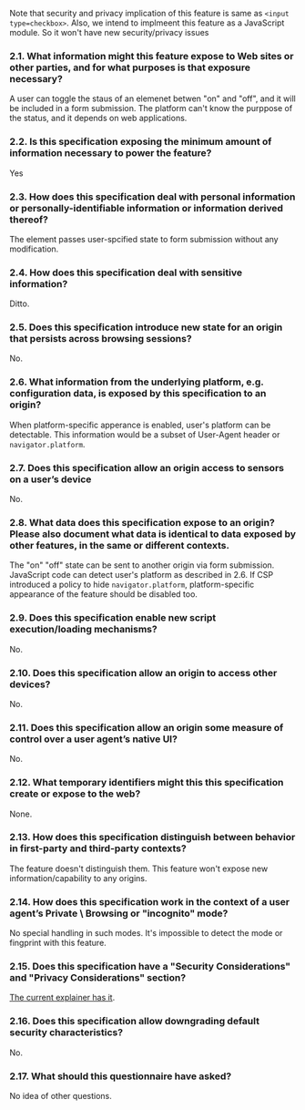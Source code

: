 
Note that security and privacy implication of this feature is same as `<input type=checkbox>`.  Also, we intend to implmeent this feature as a JavaScript module.  So it won't have new security/privacy issues

### 2.1. What information might this feature expose to Web sites or other parties, and for what purposes is that exposure necessary?

A user can toggle the staus of an elemenet betwen "on" and "off", and it will be included in a form submission.  The platform can't know the purppose of the status, and it depends on web applications.

### 2.2. Is this specification exposing the minimum amount of information necessary to power the feature?

Yes

### 2.3. How does this specification deal with personal information or personally-identifiable information or information derived thereof?

The element passes user-spcified state to form submission without any modification.

### 2.4. How does this specification deal with sensitive information?

Ditto.

### 2.5. Does this specification introduce new state for an origin that persists across browsing sessions?

No.

### 2.6. What information from the underlying platform, e.g. configuration data, is exposed by this specification to an origin?

When platform-specific apperance is enabled, user's platform can be detectable.  This information would be a subset of User-Agent header or `navigator.platform`.

### 2.7. Does this specification allow an origin access to sensors on a user’s device

No.

### 2.8. What data does this specification expose to an origin? Please also document what data is identical to data exposed by other features, in the same or different contexts.

The "on" "off" state can be sent to another origin via form submission.
JavaScript code can detect user's platform as described in 2.6.  If CSP introduced a policy to hide `navigator.platform`, platform-specific appearance of the feature should be disabled too.

### 2.9. Does this specification enable new script execution/loading mechanisms?

No.

### 2.10. Does this specification allow an origin to access other devices?

No.

### 2.11. Does this specification allow an origin some measure of control over a user agent’s native UI?

No.

### 2.12. What temporary identifiers might this this specification create or expose to the web?

None.

### 2.13. How does this specification distinguish between behavior in first-party and third-party contexts?

The feature doesn't distinguish them.  This feature won't expose new information/capability to any origins.

### 2.14. How does this specification work in the context of a user agent’s Private \ Browsing or "incognito" mode?

No special handling in such modes.  It's impossible to detect the mode or fingprint with this feature.

### 2.15. Does this specification have a "Security Considerations" and "Privacy Considerations" section?

[The current explainer has it](https://github.com/tkent-google/std-switch/blob/master/README.md#security-and-privacy-considerations).

### 2.16. Does this specification allow downgrading default security characteristics?

No.

### 2.17. What should this questionnaire have asked?

No idea of other questions.
